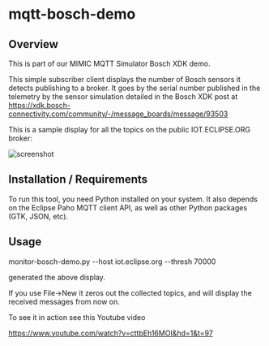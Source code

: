 # mqtt-bosch-demo

## Overview

This is part of our MIMIC MQTT Simulator Bosch XDK demo.

This simple subscriber client displays the number of Bosch sensors it detects publishing to a broker. It goes by the serial number published in the telemetry by the sensor simulation detailed in the
Bosch XDK post at https://xdk.bosch-connectivity.com/community/-/message_boards/message/93503

This is a sample display for all the topics on the public IOT.ECLIPSE.ORG broker: 

![screenshot](http://mirror2.gambitcommunications.com/update/doc/mqtt-bosch-demo1.png)

## Installation / Requirements

To run this tool, you need Python installed on your system.
It also depends on the Eclipse Paho MQTT client API, as well as other Python packages (GTK, JSON, etc).

## Usage

monitor-bosch-demo.py --host iot.eclipse.org --thresh 70000

generated the above display.

If you use File->New it zeros out the collected topics, and will display the received messages from now on. 

To see it in action see this Youtube video

https://www.youtube.com/watch?v=cttbEh16MOI&hd=1&t=97
